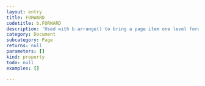 ```yaml
---
layout: entry
title: FORWARD
codetitle: b.FORWARD
description: 'Used with b.arrange() to bring a page item one level forward in its layer.'
category: Document
subcategory: Page
returns: null
parameters: []
kind: property
todo: null
examples: []

---
```

